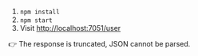1. `npm install`
2. `npm start`
3. Visit [http://localhost:7051/user](http://localhost:7051/user)

👉 The response is truncated, JSON cannot be parsed.